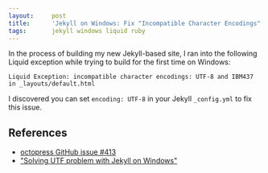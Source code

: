 ```yaml
---
layout:     post
title:      'Jekyll on Windows: Fix "Incompatible Character Encodings" Liquid Exception'
tags:       jekyll windows liquid ruby
---
```

In the process of building my new Jekyll-based site, I ran into the following
Liquid exception while trying to build for the first time on Windows:

    Liquid Exception: incompatible character encodings: UTF-8 and IBM437 in _layouts/default.html


I discovered you can set `encoding: UTF-8` in your Jekyll `_config.yml` to fix
this issue.


References
----------
- [octopress GitHub issue #413](https://github.com/imathis/octopress/issues/413)
- ["Solving UTF problem with Jekyll on Windows"](http://joseoncode.com/2011/11/27/solving-utf-problem-with-jekyll-on-windows/)
